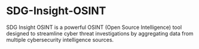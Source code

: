 # SDG-Insight-OSINT
SDG Insight OSINT is a powerful OSINT (Open Source Intelligence) tool designed to streamline cyber threat investigations by aggregating data from multiple cybersecurity intelligence sources.
